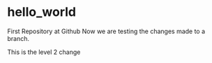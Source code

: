 # hello_world
First Repository at Github
Now we are testing the changes made to a branch.

This is the level 2 change
